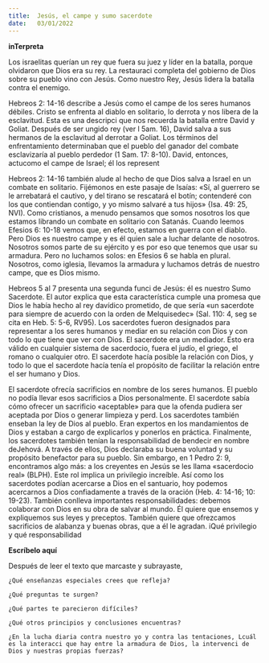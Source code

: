 ```yaml
---
title:  Jesús, el campe y sumo sacerdote
date:   03/01/2022
---
```


**inTerpreta**

Los israelitas querían un rey que fuera su juez y líder en la batalla, porque olvidaron que Dios era su rey. La restauraci completa del gobierno de Dios sobre su pueblo vino con Jesús. Como nuestro Rey, Jesús lidera la batalla contra el enemigo.

Hebreos 2: 14-16 describe a Jesús como el campe de los seres humanos débiles. Cristo se enfrenta al diablo en solitario, lo derrota y nos libera de la esclavitud. Esta es una descripci que nos recuerda la batalla entre David y Goliat. Después de ser ungido rey (ver l 5am. 16), David salva a sus hermanos de la esclavitud al derrotar a Goliat. Los términos del enfrentamiento determinaban que el pueblo del ganador del combate esclavizaría al pueblo perdedor (1 Sam. 17: 8-10). David, entonces, actucomo el campe de Israel; él los represent

Hebreos 2: 14-16 también alude al hecho de que Dios salva a Israel en un combate en solitario. Fijémonos en este pasaje de Isaías: «Sí, al guerrero se le arrebatará el cautivo, y del tirano se rescatará el botín; contenderé con los que contiendan contigo, y yo mismo salvaré a tus hijos» {Isa. 49: 25, NVI). Como cristianos, a menudo pensamos que somos nosotros los que estamos librando un combate en solitario con Satanás. Cuando leemos Efesios 6: 10-18 vemos que, en efecto, estamos en guerra con el diablo. Pero Dios es nuestro campe y es él quien sale a luchar delante de nosotros. Nosotros somos parte de su ejército y es por eso que tenemos que usar su armadura. Pero no luchamos solos: en Efesios 6 se habla en plural. Nosotros, como iglesia, llevamos la armadura y luchamos detrás de nuestro campe, que es Dios mismo.

Hebreos 5 al 7 presenta una segunda funci de Jesús: él es nuestro Sumo Sacerdote. El autor explica que esta característica cumple una promesa que Dios le había hecho al rey davídico prometido, de que sería «un sacerdote para siempre de acuerdo con la orden de Melquisedec» (Sal. 110: 4, seg se cita en Heb. 5: 5-6, RV95). Los sacerdotes fueron designados para representar a los seres humanos y mediar en su relación con Dios y con todo lo que tiene que ver con Dios. El sacerdote era un mediador. Esto era válido en cualquier sistema de sacerdocio, fuera el judío, el griego, el romano o cualquier otro. El sacerdote hacía posible la relación con Dios, y todo lo que el sacerdote hacía tenía el propósito de facilitar la relación entre el ser humano y Dios.

El sacerdote ofrecía sacrificios en nombre de los seres humanos. El pueblo no podía llevar esos sacrificios a Dios personalmente. El sacerdote sabía cómo ofrecer un sacrificio «aceptable» para que la ofenda pudiera ser aceptada por Dios o generar limpieza y perd. Los sacerdotes también enseban la ley de Dios al pueblo. Eran expertos en los mandamientos de Dios y estaban a cargo de explicarlos y ponerlos en práctica. Finalmente, los sacerdotes también tenían la responsabilidad de bendecir en nombre deJehová. A través de ellos, Dios declaraba su buena voluntad y su propósito benefactor para su pueblo. Sin embargo, en 1 Pedro 2: 9, encontramos algo más: a los creyentes en Jesús se les llama «sacerdocio real» (BLPH). Este rol implica un privilegio increíble. Así como los sacerdotes podían acercarse a Dios en el santuario, hoy podemos acercarnos a Dios confiadamente a través de la oración (Heb. 4: 14-16; 10: 19-23). También conlleva importantes responsabilidades: debemos colaborar con Dios en su obra de salvar al mundo. Él quiere que ensemos y expliquemos sus leyes y preceptos. También quiere que ofrezcamos sacrificios de alabanza y buenas obras, que a él le agradan. iQué privilegio y qué responsabilidad

**Escríbelo aquí**

Después de leer el texto que marcaste y subrayaste,

`¿Qué enseñanzas especiales crees que refleja?`

`¿Qué preguntas te surgen?`

`¿Qué partes te parecieron difíciles?`

`¿Qué otros principios y conclusiones encuentras?`

`¿En la lucha diaria contra nuestro yo y contra las tentaciones, Lcuál es la interacci que hay entre la armadura de Dios, la intervenci de Dios y nuestras propias fuerzas?`
